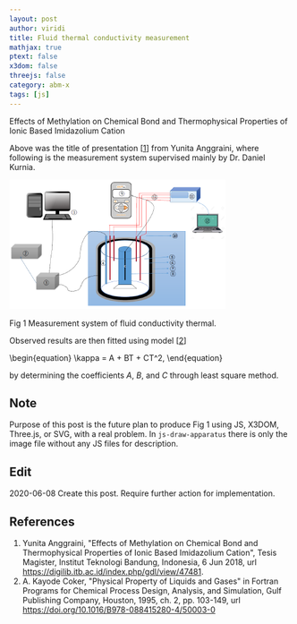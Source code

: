 ```yaml
---
layout: post
author: viridi
title: Fluid thermal conductivity measurement
mathjax: true
ptext: false
x3dom: false
threejs: false
category: abm-x
tags: [js]
---
```

Effects of Methylation on Chemical Bond and Thermophysical Properties of Ionic Based Imidazolium Cation

Above was the title of presentation [[1](#ref1)] from Yunita Anggraini, where following is the measurement system supervised mainly by Dr. Daniel Kurnia.

![](https://github.com/dudung/abm-x/raw/master/src/experiment/js-draw-apparatus/fluid-thermal-conductivity.png)

Fig 1 Measurement system of fluid conductivity thermal.

Observed results are then fitted using model [[2](#ref2)]

\begin{equation}
\kappa = A + BT + CT^2,
\end{equation}

by determining the coefficients $A$, $B$, and $C$ through least square method.

## Note
Purpose of this post is the future plan to produce Fig 1 using JS, X3DOM, Three.js, or SVG, with a real problem. In `js-draw-apparatus` there is only the image file without any JS files for description.

## Edit
2020-06-08 Create this post. Require further action for implementation. <br />

## References
1. <a name="ref1"></a> Yunita Anggraini, "Effects of Methylation on Chemical Bond and Thermophysical Properties of Ionic Based Imidazolium Cation", Tesis Magister, Institut Teknologi Bandung, Indonesia, 6 Jun 2018, url <https://digilib.itb.ac.id/index.php/gdl/view/47481>.
2. <a name="ref2"></a> A. Kayode Coker, "Physical Property of Liquids and Gases" in Fortran Programs for Chemical Process Design, Analysis, and Simulation, Gulf Publishing Company, Houston, 1995, ch. 2, pp. 103-149, url <https://doi.org/10.1016/B978-088415280-4/50003-0>